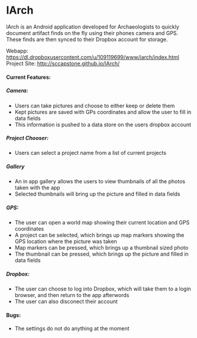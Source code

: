 IArch
=====

IArch is an Android application developed for Archaeologists to quickly document artifact finds
on the fly using their phones camera and GPS. These finds are then synced to their Dropbox account for storage.

Webapp: https://dl.dropboxusercontent.com/u/109119699/www/iarch/index.html
Project Site: http://sccapstone.github.io/IArch/

#### Current Features:
##### Camera:
  - Users can take pictures and choose to either keep or delete them
  - Kept pictures are saved with GPs coordinates and allow the user to fill in data fields
  - This information is pushed to a data store on the users dropbox account

##### Project Chooser:
  - Users can select a project name from a list of current projects

##### Gallery
  - An in app gallery allows the users to view thumbnails of all the photos taken with the app
  - Selected thumbnails will bring up the picture and filled in data fields

##### GPS:
  - The user can open a world map showing their current location and GPS coordinates
  - A project can be selected, which brings up map markers showing the GPS location where the picture was taken
  - Map markers can be pressed, which brings up a thumbnail sized photo
  - The thumbnail can be pressed, which brings up the picture and filled in data fields

##### Dropbox:
  - The user can choose to log into Dropbox, which will take them to a login browser, and then return to the app afterwords
  - The user can also disconect their account
  
#### Bugs:
  - The settings do not do anything at the moment
  
